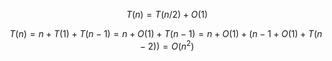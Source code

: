 $$
T(n) = T(n/2) + O(1) 
$$

$$
T(n) = n + T(1) + T(n - 1) = n + O(1) + T(n - 1) = n + O(1) + (n - 1 + O(1) + T(n - 2)) = O(n^2)
$$